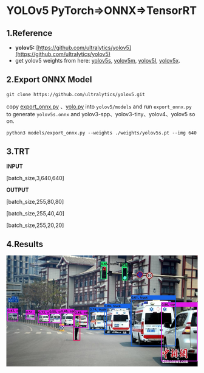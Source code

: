 # YOLOv5 PyTorch=>ONNX=>TensorRT

## 1.Reference
- **yolov5:** [https://github.com/ultralytics/yolov5](https://github.com/ultralytics/yolov5)
- get yolov5 weights from here: [yolov5s](https://github.com/ultralytics/yolov5/releases/download/v3.0/yolov5s.pt), [yolov5m](https://github.com/ultralytics/yolov5/releases/download/v3.0/yolov5m.pt), [yolov5l](https://github.com/ultralytics/yolov5/releases/download/v3.0/yolov5l.pt), [yolov5x](https://github.com/ultralytics/yolov5/releases/download/v3.0/yolov5x.pt).

## 2.Export ONNX Model
```
git clone https://github.com/ultralytics/yolov5.git
```
copy [export_onnx.py](export_onnx.py) 、[yolo.py](yolo.py) into `yolov5/models` and run `export_onnx.py` to generate `yolov5s.onnx` and yolov3-spp、yolov3-tiny、yolov4、yolov5 so on.
```
python3 models/export_onnx.py --weights ./weights/yolov5s.pt --img 640
```

## 3.TRT

**INPUT**

[batch_size,3,640,640]

**OUTPUT**

[batch_size,255,80,80]

[batch_size,255,40,40]

[batch_size,255,20,20]

## 4.Results

![](prediction.jpg)